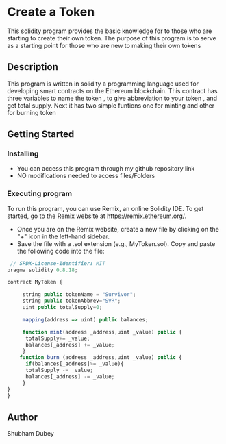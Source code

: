 # Create a Token

This solidity program provides the basic knowledge for to those who are starting to create their own token. The purpose of this program is to serve as a starting point for those who are new to making their own tokens

## Description

This program is written in solidity a programming language used for developing smart contracts on the Ethereum blockchain. This contract has three variables to name the token , to give abbreviation to your token , and get total supply. Next it has two simple funtions one for minting and other for burning token

## Getting Started

### Installing

* You can access this program through my github repository link 
* NO modifications needed to access files/Folders

### Executing program

To run this program, you can use Remix, an online Solidity IDE. To get started, go to the Remix website at https://remix.ethereum.org/.
* Once you are on the Remix website, create a new file by clicking on the "+" icon in the left-hand sidebar. 
* Save the file with a .sol extension (e.g., MyToken.sol). Copy and paste the following code into the file:

```javascript
 // SPDX-License-Identifier: MIT
pragma solidity 0.8.18;

contract MyToken {

     string public tokenName = "Survivor";
     string public tokenAbbrev="SVR";
     uint public totalSupply=0;

     mapping(address => uint) public balances;

     function mint(address _address,uint _value) public {
      totalSupply+= _value;
      balances[_address] += _value;
     }
    function burn (address _address,uint _value) public {   
      if(balances[_address]>= _value){
      totalSupply -= _value;
      balances[_address] -= _value;
     }
}
}
```

## Author
Shubham Dubey



